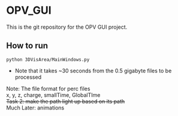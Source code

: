 # OPV_GUI

This is the git repository for the OPV GUI project.

## How to run


    python 3DVisArea/MainWindows.py

* Note that it takes ~30 seconds from the 0.5 gigabyte files to be processed  

Note: The file format for perc files  
x, y, z, charge, smallTime, GlobalTIme  
~~Task 2: make the path light up based on its path~~  
Much Later: animations
